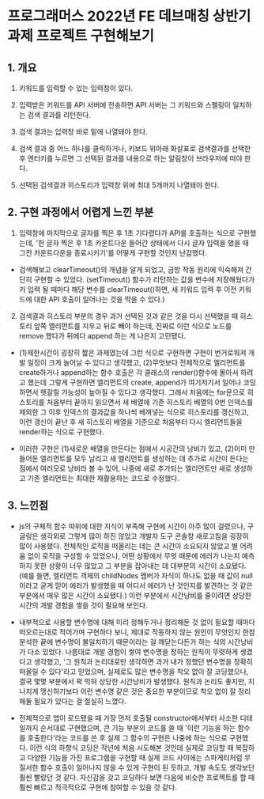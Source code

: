 # 프로그래머스 2022년 FE 데브매칭 상반기 과제 프로젝트 구현해보기


## 1. 개요

1) 키워드를 입력할 수 있는 입력창이 있다.

2) 입력받은 키워드를 API 서버에 전송하면 API 서버는 그 키워드와 스펠링이 일치하는 검색 결과를 리턴한다.

3) 검색 결과는 입력창 바로 밑에 나열돼야 한다.

4) 검색 결과 중 어느 하나를 클릭하거나, 키보드 위아래 화살표로 검색결과를 선택한 후 엔터키를 누르면 그 선택된 결과를 내용으로 하는 알림창이 브라우저에 떠야 한다.

5) 선택된 검색결과 히스토리가 입력창 위에 최대 5개까지 나열돼야 한다.

## 2. 구현 과정에서 어렵게 느낀 부분

1) 입력창에 마지막으로 글자를 찍은 후 1초 기다렸다가 API를 호출하는 식으로 구현했는데, '한 글자 찍은 후 1초 카운트다운 들어간 상태에서 다시 글자 입력을 했을 때 그전 카운트다운을 종료시키기'를 어떻게 구현할 것인지 난감했다.

  - 검색해보고 clearTimeout()의 개념을 알게 되었고, 금방 작동 원리에 익숙해져 간단히 구현할 수 있었다. (setTimeout() 함수가 리턴하는 값을 변수에 저장해뒀다가 키 입력 될 때마다 해당 변수를 clearTimeout()하면, 새 키워드 입력 후 이전 키워드에 대한 API 호출이 일어나는 것을 막을 수 있다.)


2) 검색결과 히스토리 부분의 경우 과거 선택된 것과 같은 것을 다시 선택했을 때 히스토리 앞쪽 엘리먼트를 지우고 뒤로 빼야 하는데, 진짜로 이런 식으로 노드를 remove 했다가 뒤에다 append 하는 게 나은지 고민됐다.

  - (1)제한시간이 굉장히 짧은 과제였는데 그런 식으로 구현하면 구현이 번거로워져 개발 일정이 크게 늘어날 수 있다고 생각했고, (2)무엇보다 전체적으로 엘리먼트를 create하거나 append하는 함수 호출은 각 클래스의 render()함수에 몰아서 하려고 했는데 그렇게 구현하면 엘리먼트의 create, append가 여기저기서 일어나 코딩하면서 헷갈릴 가능성이 높아질 수 있다고 생각했다. 그래서 처음에는 for문으로 히스토리를 처음부터 끝까지 읽으면서 새 배열에 기존 히스토리 배열의 0번 인덱스를 제외한 그 이후 인덱스의 결과값을 하나씩 베껴넣는 식으로 히스토리를 갱신하고, 이런 갱신이 끝난 후 새 히스토리 배열을 기준으로 처음부터 다시 엘리먼트들을 render하는 식으로 구현했다.

  - 이러한 구현은 (1)새로운 배열을 만든다는 점에서 시공간의 낭비가 있고, (2)이미 만들어둔 엘리먼트를 모두 날리고 새 엘리먼트를 생성하는 데 추가로 시간이 든다는 점에서 여러모로 낭비라 볼 수 있어, 나중에 새로 추가되는 엘리먼트만 새로 생성하고 기존 엘리먼트는 최대한 재활용하는 코드로 수정했다.


## 3. 느낀점

- js의 구체적 함수 따위에 대한 지식이 부족해 구현에 시간이 아주 많이 걸렸으나, 구글링은 생각외로 그렇게 많이 하진 않았고 개발자 도구 콘솔창 새로고침을 굉장히 많이 사용했다. 전체적인 로직을 떠올리는 데는 큰 시간이 소요되지 않았고 별 어려움 없이 로직을 구성할 수 있었으나, 어떤 상황에서 무엇 때문에 에러가 나는지 예측하지 못한 상황이 너무 많았고 그 부분을 잡아내는 데 대부분의 시간이 소요됐다. (예를 들면, 엘리먼트 객체의 childNodes 멤버가 자식이 하나도 없을 때 값이 null이라고 굳게 믿어 에러가 발생했을 때 어디서 에러가 난 것인지를 발견하는 것 같은 부분에서 매우 많은 시간이 소요됐다.) 이런 부분에서 시간낭비를 줄이려면 상당한 시간의 개발 경험을 쌓을 것이 필요해 보인다.

- 내부적으로 사용할 변수명에 대해 미리 정해두거나 정리해둔 것 없이 필요할 때마다 떠오르는대로 적어가며 구현하다 보니, 제대로 작동하지 않는 원인이 무엇인지 한참 분석한 끝에 변수명이 불일치하기 때문이라는 걸 깨닫는다든가 하는 식의 시간낭비가 다소 있었다. 나름대로 개발 경험이 쌓여 변수명을 정하는 원칙이 뚜렷하게 생겼다고 생각했고, '그 원칙과 논리대로만 생각하면 과거 내가 정했던 변수명을 정확히 떠올릴 수 있다'라고 믿었으며, 실제로도 많은 변수명을 착오 없이 잘 코딩했으나, 결국 몇몇 부분에서 꽉 막혀 상당한 시간낭비가 발생했다. 원칙과 논리도 좋지만, 지나치게 맹신하기보다 이런 변수명 같은 것은 중요한 부분이므로 착오 없이 잘 정리해둘 필요가 있다는 걸 절실히 느꼈다.

- 전체적으로 앱이 로드됐을 때 가장 먼저 호출될 constructor에서부터 사소한 디테일까지 순서대로 구현했으며, 큰 기능 부분의 코드를 쓸 때 '이런 기능을 하는 함수를 호출한다'라는 코드를 쓴 후 실제 그 함수의 구현은 나중에 하는 식으로 구현했다. 이런 식의 하향식 코딩은 작년에 처음 시도해본 것인데 실제로 코딩할 때 복잡하고 다양한 기능을 가진 프로그램을 구현할 때 실제 코드 사이에는 스파게티처럼 무질서한 함수 호출이 일어나지 않을 수 있게 구현이 된 듯하고, 개발 속도도 생각보단 훨씬 빨랐던 것 같다. 자신감을 갖고 코딩하다 보면 다음에 비슷한 프로젝트를 할 때 훨씬 빠르고 적극적으로 구현에 참여할 수 있을 것 같다. 
